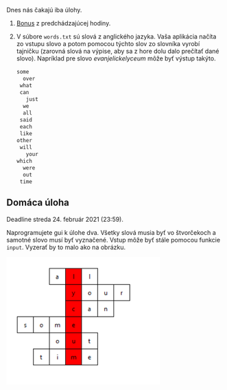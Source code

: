 Dnes nás čakajú iba úlohy. 

1. [Bonus](./strings4.md) z predchádzajúcej hodiny.

2. V súbore `words.txt` sú slová z anglického jazyka. Vaša aplikácia načíta zo vstupu slovo a potom pomocou týchto slov zo slovníka vyrobí tajničku (zarovná slová na výpise, aby sa z hore dolu dalo prečítať dané slovo). Napríklad pre slovo *evanjelickelyceum* môže byť výstup takýto. 

   ```plain
   some
     over
    what
    can
      just
     we
     all
    said
    each
    like
   other
    will
      your
   which
     were
     out
    time
   ```

## Domáca úloha

Deadline streda 24. február 2021 (23:59).

Naprogramujete gui k úlohe dva. Všetky slová musia byť vo štvorčekoch a samotné slovo musí byť vyznačené. Vstup môže byť stále pomocou funkcie `input`. Vyzerať by to malo ako na obrázku. 

![Tajnicka](./16-sect/cross.png)



